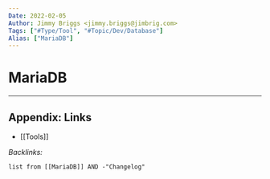 ```yaml
---
Date: 2022-02-05
Author: Jimmy Briggs <jimmy.briggs@jimbrig.com>
Tags: ["#Type/Tool", "#Topic/Dev/Database"]
Alias: ["MariaDB"]
---
```


# MariaDB

***

## Appendix: Links

- [[Tools]]

*Backlinks:*

```dataview
list from [[MariaDB]] AND -"Changelog"
```